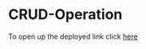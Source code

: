 # CRUD-Operation

To open up the deployed link click [here]('https://614f0be3a6dec00d83c4ceb4--determined-bhabha-005aee.netlify.app/')
